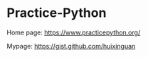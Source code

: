 # Practice-Python
Home page:
https://www.practicepython.org/

Mypage:
https://gist.github.com/huixinguan

